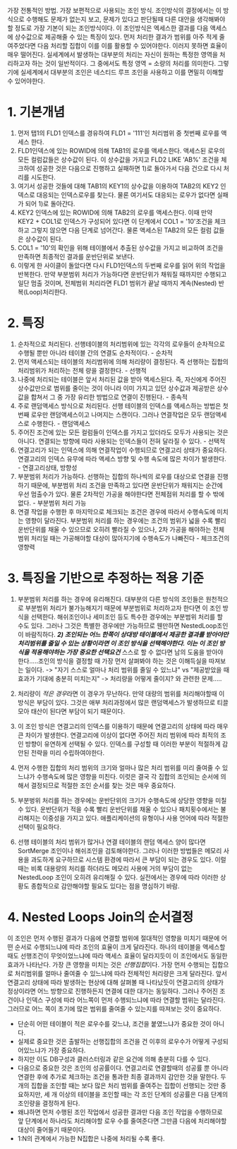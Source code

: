 가장 전통적인 방법. 가장 보편적으로 사용되는 조인 방식. 조인방식의 결정에서는 이 방식으로 수행해도 문제가 없는지 보고, 문제가 있다고 판단될때 다른 대안을 생각해봐야할 정도로 가장 기본이 되는 조인방식이다. 
 이 조인방식은 엑세스한 결과를 다음 액세스에 상수값으로 제공해줄 수 있는 특징이 있다. 먼저 처리한 결과가 범위를 아주 적게 줄여주었다면 다음 처리할 집합이 이를 이를 활용할 수 있어야한다. 이러지 못하면 효율이 매우 떨어진다. 
  실세계에서 발생하는 대부분의 처리는 자신이 원하는 특정한 영역을 처리하고자 하는 것이 일반적이다. 
그 중에서도 특정 영역 = 소량의 처리를 의미한다. 그렇기에 실세계에서 대부분의 조인은 네스티드 루프 조인을 사용하고 이를 면밀히 이해할 수 있어야한다. 

# 1. 기본개념
1) 먼저 탭1의 FLD1 인덱스를 경유하여 FLD1 = '111'인 처리범위 중 첫번째 로우를 액세스 한다.
2) FLD1인덱스에 있는 ROWID에 의해 TAB1의 로우를 액세스한다. 액세스된 로우의 모든 컬럼값들은 상수값이 된다. 이 상수값을 가지고 FLD2 LIKE 'AB%' 조건을 체크하여 성공한 것은 다음으로 진행하고 실패하면 1)로 돌아가서 다음 건으로 다시 처리를 시도한다.
3) 여기서 성공한 것들에 대해 TAB1의 KEY1의 상수값을 이용하여 TAB2의 KEY2 인덱스로 대응되는 인덱스로우를 찾는다. 물론 여기서도 대응되는 로우가 없다면 실패가 되어 1)로 돌아간다. 
4) KEY2 인덱스에 있는 ROWID에 의해 TAB2의 로우를 액세스한다. 이때 만약 KEY2 + COL1로 인덱스가 구성되어 있다면 이 단계에서 COL1 = '10'조건을 체크하고 그렇지 않으면 다음 단계로 넘어간다. 물론 액세스된 TAB2의 모든 컬럼 값들은 상수값이 된다. 
5) COL1 = '10'의 확인을 위해 테이블에서 추출된 상수값을 가지고 비교하여 조건을 만족하면 최종적인 결과를 운반단위로 보낸다. 
6) 이렇게 한 사이클이 돌았다면 다시 FLD1인덱스의 두번째 로우를 읽어 위의 작업을 반복한다. 만약 부분범위 처리가 가능하다면 운반단위가 채워질 때까지만 수행되고 일단 멈출 것이며, 전체범위 처리라면 FLD1 범위가 끝날 때까지 계속(Nested) 반복(Loop)처리한다.

# 2. 특징
1) 순차적으로 처리된다. 선행테이블의 처리범위에 있는 각각의 로우들이 순차적으로 수행될 뿐만 아니라 테이블 간의 연결도 순차적이다. - 순차적 
2) 먼저 액세스되는 테이블의 처리범위에 의해 처리량이 결정된다. 즉 선행하는 집합의 처리범위가 처리하는 전체 량을 결정한다.  - 선행적
3) 나중에 처리되는 테이블은 앞서 처리된 값을 받아 액세스된다. 즉, 자신에게 주어진 상수값만으로 범위를 줄이는 것이 아니라 이미 가지고 있던 상수값과 제공받은 상수값을 합쳐서 그 중 가장 유리한 방법으로 연결이 진행된다.  - 종속적
4) 주로 랜덤액세스 방식으로 처리된다. 선행 테이블의 인덱스를 액세스하는 방법은 첫 번째 로우만 랜덤액세스이고 나머지는 스캔이다. 그러나 연결작업은 모두 랜덤액세스로 수행한다. - 랜덤액세스
5) 주어진 조건에 있는 모든 컬럼들이 인덱스를 가지고 있더라도 모두가 사용되는 것은 아니다. 연결되는 방향에 따라 사용되는 인덱스들이 전혀 달라질 수 있다. - 선택적
6) 연결고리가 되는 인덱스에 의해 연결작업이 수행되므로 연결고리 상태가 중요하다. 연결고리의 인덱스 유무에 따라 액세스 방향 및 수행 속도에 많은 차이가 발생한다.  - 연결고리상태, 방향성
7) 부분범위 처리가 가능하다. 선행하는 집합의 하나씩의 로우를 대상으로 연결을 진행하기 때문에, 부분범위 처리 조건을 만족하고 있다면 운반단위가 채워지는 순간에 우선 멈출수가 있다. 물론 2차적인 가공을 해야한다면 전체점위 처리를 할 수 밖에 없다. - 부분범위 처리 가능
8) 연결 작업을 수행한 후 마지막으로 체크되는 조건은 경우에 따라서 수행속도에 미치는 영향이 달라진다. 부분범위 처리를 하는 경우에는 조건의 범위가 넓을 수록 빨리 운반단위를 채울 수 있으므로 오히려 빨라질 수 있으나, 2차 가공을 해야하는 전체범위 처리일 때는 가공해야할 대상이 많아지기에 수행속도가 나빠진다 - 체크조건의 영향력

# 3. 특징을 기반으로 추정하는 적용 기준

1) 부분범위 처리를 하는 경우에 유리해진다. 대부분의 다른 방식의 조인들은 원천적으로 부분범위 처리가 불가능해지기 때문에 부분범위로 처리하고자 한다면 이 조인 방식을 선택한다. 해쉬조인이나 세미조인 등도 특수한 경우에는 부분범위 처리를 할 수도 있다. 그러나 그것은 특별한 경우에만 가능하므로 웬만하면 NestedLoop조인이 바람직하다.
***2) 조인되는 어느 한쪽이 상대방 테이블에서 제공한 결과를 받아야만 처리범위를 줄일 수 있는 상황이라면 이 조인 방식을 선택해야한다. 이는 이 조인 방식을 적용해야하는 가장 중요한 선택요건***
스스로 할 수 없다면 남의 도움을 받아야 한다.....조인의 방식을 결정할 때 가장 먼저 살펴봐야 하는 것은 이해득실을 따져보는 일이다.  -> "자기 스스로 얼마나 처리 범위를 줄일 수 있느냐" vs "제공받았을 때 효과가 기대에 충분히 미치는지" -> 처리량을 어떻게 줄이지? 와 관련한 문제.....

3) 처리량이 *적은 경우*라면 이 경우가 무난하다. 만약 대량의 범위를 처리해야할때 이 방식은 부담이 있다. 그것은 애부 처리과정에서 많은 랜덤액세스가 발생하므로 티끌모아 태산이 된다면 부담이 되기 때문이다. 
4) 이 조인 방식은 연결고리의 인덱스를 이용하기 때문에 연결고리의 상태에 따라 매우 큰 차이가 발생한다. 연결고리에 이상이 없다면 주어진 처리 범위에 따라 최적의 조인 방향이 유연하게 선택될 수 있다. 인덱스를 구성할 때 이러한 부분이 적절하게 감안된 전략을 미리 수립하여야한다. 
5) 먼저 수행한 집합의 처리 범위의 크기와 얼마나 많은 처리 범위를 미리 줄여줄 수 있느냐가 수행속도에 많은 영향을 미친다. 이럿은 결국 각 집합의 조인되는 순서에 의해서 결정되므로 적절한 조인 순서를 찾는 것은 매우 중요하다. 
6) 부분벙위 처리를 하는 경우에는 운반단위의 크기가 수행속도에 상당한 영향을 미칠 수 있다. 운반단위가 적을 수록 빨리 운반단위를 채울 수 있으나 패치횟수에서는 불리해지는 이중성을 가지고 있다. 애플리케이션의 유형이나 사용 언어에 따라 적절한 선택이 필요하다.
7) 선행 테이블의 처리 범위가 많거나 연결 테이블의 랜덤 액세스 양이 많다면 SortMerge 조인이나 해쉬조인을 검토해야한다. 그러나 이러한 방법들은 메모리 사용을 과도하게 요구하므로 시스템 환경에 따라서 큰 부담이 되는 경우도 있다. 이럴 때는 비록 대용량의 처리를 하더라도 메모리 사용에 거의 부담이 없는 NestedLoop 조인이 오히려 유리해질 수 있다. 실전에서는 경우에 따라 이러한 상황도 종합적으로 감안해야할 필요도 있다는 점을 명심하기 바람. 

# 4. Nested Loops Join의 순서결정
이 조인은 먼저 수행된 결과가 다음에 연결할 범위에 절대적인 영향을 미치기 때문에 어떤 순서로 수행되느냐에 따라 조인의 효율이 크게 달라진다. 하나의 테이블을 액세스할 때도 선행조건이 무엇이었느냐에 따라 액세스 효율이 달라지듯이 이 조인에서도 동일한 효과가 나타난다. 
 가장 큰 영향을 미치는 것은 *선행집합*이다. 가장 먼저 수행되는 집합으로 처리범위를 얼마나 줄여줄 수 있느냐에 따라 전체적인 처리량은 크게 달라진다. 
  앞서 연결고리 상태에 따라 발생하는 현상에 대해 살펴볼 때 나타났듯이 연결고리의 상태가 정상이라면 어느 방향으로 진행하든지 연결에 대한 대가는 동일하다. 그러나 주어진 조건이나 인덱스 구성에 따라 어느쪽이 먼저 수행되느냐에 따라 연결할 범위는 달라진다. 그러므로 어느 쪽이 초기에 많은 범위를 줄여줄 수 있는지를 따져보는 것이 중요하다. 
- 단순히 어떤 테이블이 적은 로우수를 갖느냐, 조건을 붙였느냐가 중요한 것이 아니다.
- 실제로 중요한 것은 출발하는 선행집합의 조건을 건 이후의 로우수가 어떻게 구성되어있느냐가 가장 중요하다. 
- 하지만 이도 DB구성과 클러스터링과 같은 요건에 의해 충분히 다를 수 있다. 
- 다음으로 중요한 것은 조인의 성공률이다. 연결고리로 연결할때의 성공률 뿐 아니라 연결한 후에 추가로 체크하는 조건을 통과한 최종 결과까지 감안한 것을 말한다. 두개의 집합을 조인할 때는 보다 많은 처리 범위를 줄여주는 집합이 선행되는 것만 중요하지만, 세 개 이상의 테이블을 조인할 때는 각 조인 단계의 성공률은 다음 단계의 조인량을 결정하게 된다. 
- 왜냐하면 먼저 수행된 조인 작업에서 성공한 결과만 다음 조인 작업을 수행하므로 앞 단계에서 하나라도 처리해야할 로우 수를 줄여준다면 그만큼 다음에 처리해야할 대상이 줄어들기 때문이다. 
- 1:N의 관계에서 가능한 N집합은 나중에 처리될 수록 좋다. 